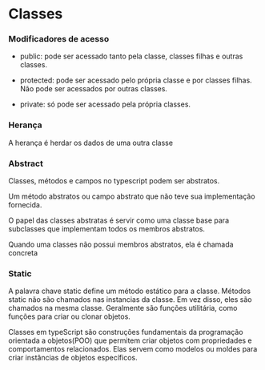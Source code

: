 # Classes

### Modificadores de acesso

- public: pode ser acessado tanto pela classe, classes filhas e outras classes.

- protected: pode ser acessado pelo própria classe e por classes filhas. Não pode ser acessados por outras classes.

- private: só pode ser acessado pela própria classes.

### Herança

A herança é herdar os dados de uma outra classe

### Abstract

Classes, métodos e campos no typescript podem ser abstratos.

Um método abstratos ou campo abstrato que não teve sua implementação fornecida.

O papel das classes abstratas é servir como uma classe base para subclasses que implementam todos os membros abstratos.

Quando uma classes não possui membros abstratos, ela é chamada concreta

### Static

A palavra chave static define um método estático para a classe.
Métodos static não são chamados nas instancias da classe.
Em vez disso, eles são chamados na mesma classe.
Geralmente são funções utilitária, como funções para criar ou clonar objetos.

Classes em typeScript são construções fundamentais da programação orientada a objetos(POO) que permitem criar objetos com propriedades e comportamentos relacionados. Elas servem como modelos ou moldes para criar instâncias de objetos específicos.
